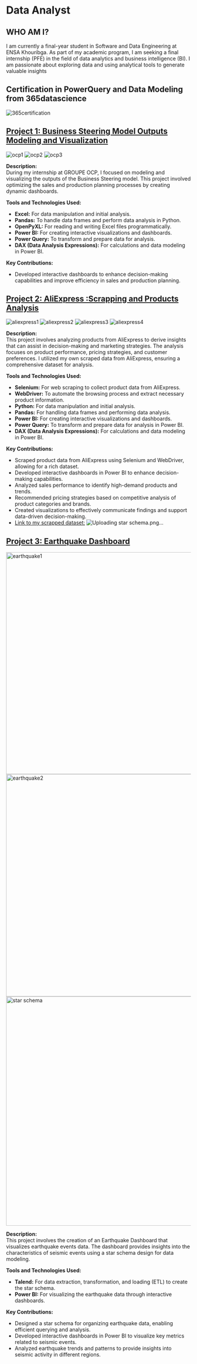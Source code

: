 # Data Analyst 
## WHO AM I?
I am currently a final-year student in Software and Data Engineering at ENSA Khouribga. As part of my academic program, I am seeking a final internship (PFE) in the field of data analytics and business intelligence (BI). I am passionate about exploring data and using analytical tools to generate valuable insights

## Certification in PowerQuery and Data Modeling from 365datascience
![365certification](https://github.com/user-attachments/assets/5fcead3a-c2b4-4066-8735-8cc96a2abfb1)

## [Project 1: Business Steering Model Outputs Modeling and Visualization](https://github.com/nissrine41/Business-Steering-Model-Optimization-and-Visualization--GROUPE-OCP)

![ocp1](https://github.com/user-attachments/assets/5fcead3a-c2b4-4066-8735-8cc96a2abfb1)
![ocp2](https://github.com/user-attachments/assets/cc0ead2d-7d79-47fc-8ee6-52c5dd455f8f)
![ocp3](https://github.com/user-attachments/assets/4a45ac21-3476-400b-a45b-f1992fbdc6a5)

**Description:**  
During my internship at GROUPE OCP, I focused on modeling and visualizing the outputs of the Business Steering model. This project involved optimizing the sales and production planning processes by creating dynamic dashboards.

**Tools and Technologies Used:**
- **Excel:** For data manipulation and initial analysis.
- **Pandas:** To handle data frames and perform data analysis in Python.
- **OpenPyXL:** For reading and writing Excel files programmatically.
- **Power BI:** For creating interactive visualizations and dashboards.
- **Power Query:** To transform and prepare data for analysis.
- **DAX (Data Analysis Expressions):** For calculations and data modeling in Power BI.

**Key Contributions:**
- Developed interactive dashboards to enhance decision-making capabilities and improve efficiency in sales and production planning.

## [Project 2: AliExpress :Scrapping and Products Analysis](https://github.com/nissrine41/AliExpress-Product-Insights-An-Analytical-Dashboard)
![aliexpress1](https://github.com/user-attachments/assets/2d9f4063-a129-4d93-931c-e234b6e8ac09)
![aliexpress2](https://github.com/user-attachments/assets/8c4844a5-0182-4156-ac65-e5cb9ed9b76c)
![aliexpress3](https://github.com/user-attachments/assets/a327eadc-df8b-4398-b66c-f6fbd42987bc)
![aliexpress4](https://github.com/user-attachments/assets/24c38145-6ada-4755-9a9f-95dde025cca8)

**Description:**  
This project involves analyzing products from AliExpress to derive insights that can assist in decision-making and marketing strategies. The analysis focuses on product performance, pricing strategies, and customer preferences. I utilized my own scraped data from AliExpress, ensuring a comprehensive dataset for analysis.

**Tools and Technologies Used:**
- **Selenium:** For web scraping to collect product data from AliExpress.
- **WebDriver:** To automate the browsing process and extract necessary product information.
- **Python:** For data manipulation and initial analysis.
- **Pandas:** For handling data frames and performing data analysis.
- **Power BI:** For creating interactive visualizations and dashboards.
- **Power Query:** To transform and prepare data for analysis in Power BI.
- **DAX (Data Analysis Expressions):** For calculations and data modeling in Power BI.

**Key Contributions:**
- Scraped product data from AliExpress using Selenium and WebDriver, allowing for a rich dataset.
- Developed interactive dashboards in Power BI to enhance decision-making capabilities.
- Analyzed sales performance to identify high-demand products and trends.
- Recommended pricing strategies based on competitive analysis of product categories and brands.
- Created visualizations to effectively communicate findings and support data-driven decision-making.
- [Link to my scrapped dataset:](https://github.com/nissrine41/scraped-arabic-infos-product-data-Jumia-Aliexpress-Amazon/blob/main/ALIEXPRESS_Data.rar)
![Uploading star schema.png…]()

## [Project 3: Earthquake Dashboard](https://github.com/nissrine41/earthquake-2023-Dashboard)
<img width="604" alt="earthquake1" src="https://github.com/user-attachments/assets/bd640148-2d93-4ca5-81d6-65634ad30562">
<img width="605" alt="earthquake2" src="https://github.com/user-attachments/assets/c2a222ea-24b3-4218-8bd0-f2860947d1a3">
<img width="624" alt="star schema" src="https://github.com/user-attachments/assets/de7c5163-2b60-4cc5-988f-102766162ec1">

**Description:**  
This project involves the creation of an Earthquake Dashboard that visualizes earthquake events data. The dashboard provides insights into the characteristics of seismic events using a star schema design for data modeling.

**Tools and Technologies Used:**
- **Talend:** For data extraction, transformation, and loading (ETL) to create the star schema.
- **Power BI:** For visualizing the earthquake data through interactive dashboards.

**Key Contributions:**
- Designed a star schema for organizing earthquake data, enabling efficient querying and analysis.
- Developed interactive dashboards in Power BI to visualize key metrics related to seismic events.
- Analyzed earthquake trends and patterns to provide insights into seismic activity in different regions.
